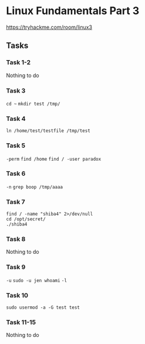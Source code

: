 # Linux Fundamentals Part 3

https://tryhackme.com/room/linux3

## Tasks

### Task 1-2
Nothing to do

### Task 3
`cd ~`
`mkdir test /tmp/`

### Task 4
`ln /home/test/testfile /tmp/test`

### Task 5
`-perm`
`find /home`
`find / -user paradox`

### Task 6
`-n`
`grep boop /tmp/aaaa`

### Task 7
```
find / -name "shiba4" 2>/dev/null
cd /opt/secret/
./shiba4
```

### Task 8
Nothing to do

### Task 9
`-u`
`sudo -u jen whoami`
`-l`

### Task 10
`sudo usermod -a -G test test`

### Task 11-15
Nothing to do
